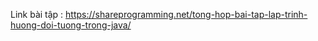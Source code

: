 Link bài tập : 
https://shareprogramming.net/tong-hop-bai-tap-lap-trinh-huong-doi-tuong-trong-java/
